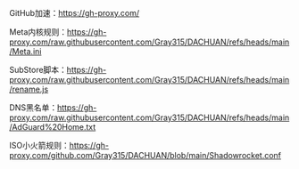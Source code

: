 GitHub加速：https://gh-proxy.com/

Meta内核规则：https://gh-proxy.com/raw.githubusercontent.com/Gray315/DACHUAN/refs/heads/main/Meta.ini

SubStore脚本：https://gh-proxy.com/raw.githubusercontent.com/Gray315/DACHUAN/refs/heads/main/rename.js

DNS黑名单：https://gh-proxy.com/raw.githubusercontent.com/Gray315/DACHUAN/refs/heads/main/AdGuard%20Home.txt

ISO小火箭规则：https://gh-proxy.com/github.com/Gray315/DACHUAN/blob/main/Shadowrocket.conf
